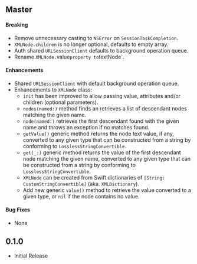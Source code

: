 ## Master

#### Breaking
- Remove unnecessary casting to `NSError` on `SessionTaskCompletion`.
- `XMLNode.children` is no longer optional, defaults to empty array.
- Auth shared `URLSessionClient` defaults to background operation queue.
- Rename `XMLNode.`value` property to `textNode`.

#### Enhancements
- Shared `URLSessionClient` with default background operation queue.
- Enhancements to `XMLNode` class:
  - `init` has been improved to allow passing value, attributes and/or children (optional parameters).
  - `nodes(named:)` method finds an retrieves a list of descendant nodes matching the given name.
  - `node(named:)` retrieves the first descendant found with the given name and throws an exception if no matches found.
  - `getValue()` generic method returns the node text value, if any, converted to any given type that can be constructed from a string by conforming to `LosslessStringConvertible`.
  - `get(_:)` generic method returns the value of the first descendant node matching the given name, converted to any given type that can be constructed from a string by conforming to `LosslessStringConvertible`.
  - `XMLNode` can be created from Swift dictionaries of `[String: CustomStringConvertible]` (aka. `XMLDictionary`).
  - Add new generic `value()` method to retrieve the value converted to a given type, or `nil` if the node contains no value.

#### Bug Fixes
- None

## 0.1.0
- Initial Release
